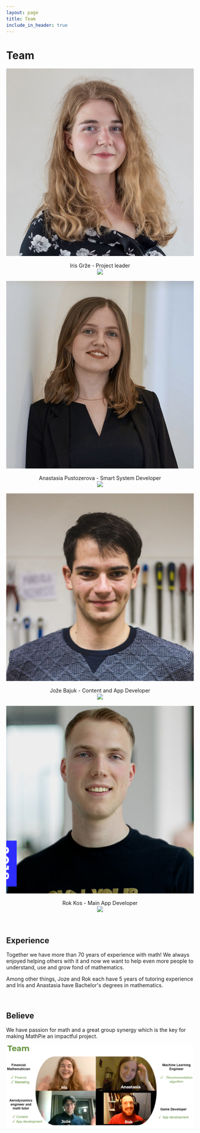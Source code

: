 ```yaml
---
layout: page
title: Team
include_in_header: true
---
```


# Team

![Iris](../assets/MathPieTeam_Iris.jfif)

<p align="center">
Iris Grže - Project leader
<br>
<a href="https://www.linkedin.com/in/irisgrze/">
<img src="https://img.shields.io/badge/LinkedIn-0077B5?style=for-the-badge&logo=linkedin&logoColor=white">
</a>
</p>

![Anastasia](../assets/MathPieTeam_Anastasia.jpg)

<p align="center">
Anastasia Pustozerova - Smart System Developer
<br>
<a href="https://www.linkedin.com/in/apustozerova/">
<img src="https://img.shields.io/badge/LinkedIn-0077B5?style=for-the-badge&logo=linkedin&logoColor=white">
</a>
</p>

![Jože](../assets/MathPieTeam_Joze.jpg)

<p align="center">
Jože Bajuk - Content and App Developer
<br>
<a href="https://www.linkedin.com/in/joze-bajuk/">
<img src="https://img.shields.io/badge/LinkedIn-0077B5?style=for-the-badge&logo=linkedin&logoColor=white">
</a>
</p>

![Rok](../assets/MathPieTeam_Rok.jpg)

<p align="center">
Rok Kos - Main App Developer
<br>
<a href="https://www.linkedin.com/in/rok-kos/">
<img src="https://img.shields.io/badge/LinkedIn-0077B5?style=for-the-badge&logo=linkedin&logoColor=white">
</a>
</p>

<br>

## Experience
Together we have more than 70 years of experience with math! We always enjoyed helping others with it and now we want to help even more people to understand, use and grow fond of mathematics.

Among other things, Joze and Rok each have 5 years of tutoring experience and Iris and Anastasia have Bachelor's degrees in mathematics.

<br>

## Believe
We have passion for math and a great group synergy which is the key for making MathPie an impactful project.
<br>

![Iris](../assets/TeamPicture.png)

